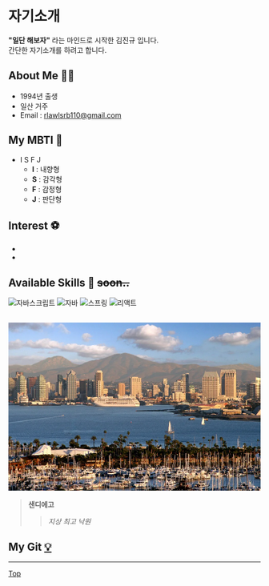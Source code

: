 # 자기소개


**"일단 해보자"** 라는 마인드로 시작한 김진규 입니다. <br>
간단한 자기소개를 하려고 합니다.

## About Me 👨‍💻
* 1994년 출생
* 일산 거주
* Email : rlawlsrb110@gmail.com

## My MBTI 📝
* I S F J
    * **I** : 내향형
    * **S** : 감각형
    * **F** : 감정형
    * **J** : 판단형

## Interest ⚽
* 
* 


## Available Skills 🔧 ~~soon..~~
![자바스크립트](https://img.shields.io/badge/JavaScript-F7DF1E?style=flat-square&logo=JavaScript&logoColor=white)
![자바](https://img.shields.io/badge/Java-007396?style=flat-square&logo=java&logoColor=white)
![스프링](https://img.shields.io/badge/Spring-6DB33F?style=flat-square&logo=Spring&logoColor=white)
![리액트](https://img.shields.io/badge/React-61DAFB?style=flat-square&logo=React&logoColor=white)


## 
![샌디에고](/다운로드.jpg)
> **샌디에고**
>> _지상 최고 낙원_

## My Git [💡](https://github.com/rlawlsrb110)

---

<a href="#" class="btn--toTop">Top</a>